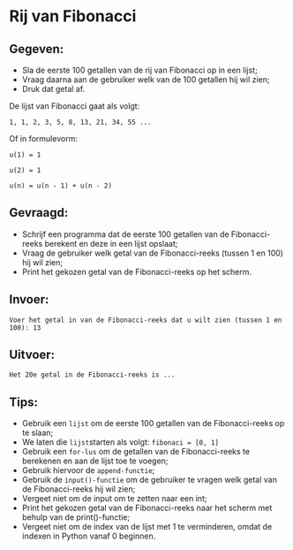 # Rij van Fibonacci

## Gegeven: 
* Sla de eerste 100 getallen van de rij van Fibonacci op in een lijst;
* Vraag daarna aan de gebruiker welk van de 100 getallen hij wil zien;
* Druk dat getal af.

De lijst van Fibonacci gaat als volgt:
```
1, 1, 2, 3, 5, 8, 13, 21, 34, 55 ...

```

Of in formulevorm: 
```
u(1) = 1

u(2) = 1

u(n) = u(n - 1) + u(n - 2)
```

## Gevraagd: 
* Schrijf een programma dat de eerste 100 getallen van de Fibonacci-reeks berekent en deze in een lijst opslaat;
* Vraag de gebruiker welk getal van de Fibonacci-reeks (tussen 1 en 100) hij wil zien;
* Print het gekozen getal van de Fibonacci-reeks op het scherm.

## Invoer: 
```
Voer het getal in van de Fibonacci-reeks dat u wilt zien (tussen 1 en 100): 13

```

## Uitvoer: 
```
Het 20e getal in de Fibonacci-reeks is ...
```

## Tips: 
* Gebruik een `lijst` om de eerste 100 getallen van de Fibonacci-reeks op te slaan;
* We laten die `lijst`starten als volgt: `fibonaci = [0, 1]`
* Gebruik een `for-lus` om de getallen van de Fibonacci-reeks te berekenen en aan de lijst toe te voegen;
* Gebruik hiervoor de `append-functie`;
* Gebruik de `input()-functie` om de gebruiker te vragen welk getal van de Fibonacci-reeks hij wil zien;
* Vergeet niet om de input om te zetten naar een int;
* Print het gekozen getal van de Fibonacci-reeks naar het scherm met behulp van de print()-functie;
* Vergeet niet om de index van de lijst met 1 te verminderen, omdat de indexen in Python vanaf 0 beginnen.
